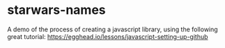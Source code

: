 # starwars-names
A demo of the process of creating a javascript library, using the following great tutorial: https://egghead.io/lessons/javascript-setting-up-github

